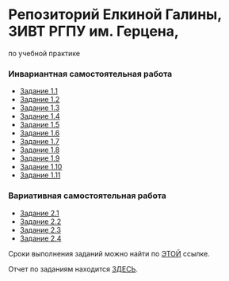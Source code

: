 # Репозиторий Елкиной Галины, 3ИВТ РГПУ им. Герцена,  
по учебной практике

### Инвариантная самостоятельная работа

* [Задание 1.1](/ИСР/ИСР1.1.pdf)
* [Задание 1.2](/ИСР/ИСР1.2.md)
* [Задание 1.3](/ИСР/ИСР1.3.pdf)
* [Задание 1.4](/ИСР/ИСР1.4.pdf)
* [Задание 1.5](/ИСР/ИСР1.5.md)
* [Задание 1.6](/ИСР/ИСР1.6.pdf)
* [Задание 1.7](/ИСР/ИСР1.7.pdf)
* [Задание 1.8](/ИСР/ИСР1.8.pdf)
* [Задание 1.9](/ИСР/ИСР1.9.pdf)
* [Задание 1.10](/ИСР/ИСР1.10.pdf)
* [Задание 1.11](/ИСР/ИСР1.11.pdf)

### Вариативная самостоятельная работа

* [Задание 2.1](/ВСР/ВСР2.1.pdf)
* [Задание 2.2](/ВСР/ВСР2.2.pdf)
* [Задание 2.3](/ВСР/ВСР2.3.pdf)
* [Задание 2.4](/ВСР/ВСР2.4.pdf)

Сроки выполнения заданий можно найти по [ЭТОЙ](Задания.pdf) ссылке.

Отчет по заданиям находится [ЗДЕСЬ](Отчет.pdf).